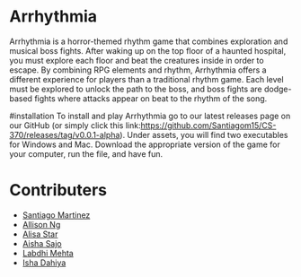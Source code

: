 # Arrhythmia 
Arrhythmia is a horror-themed rhythm game that combines exploration and musical boss fights. After waking up on the top floor of a haunted hospital, you must explore each floor and beat the creatures inside in order to escape. By combining RPG elements and rhythm, Arrhythmia offers a different experience for players than a traditional rhythm game. Each level must be explored to unlock the path to the boss, and boss fights are dodge-based fights where attacks appear on beat to the rhythm of the song. 

#installation
To install and play Arrhythmia go to our latest releases page on our GitHub (or simply click this link:https://github.com/Santiagom15/CS-370/releases/tag/v0.0.1-alpha). Under assets, you will find two executables for Windows and Mac. Download the appropriate version of the game for your computer, run the file, and have fun.

# Contributers
- [Santiago Martinez](https://github.com/Santiagom15)
- [Allison Ng](https://github.com/ngxallison)
- [Alisa Star](https://github.com/starralisa)
- [Aisha Sajo](https://github.com/asajo12)
- [Labdhi Mehta](https://github.com/labdhimehta)
- [Isha Dahiya](https://github.com/IshaD13)



